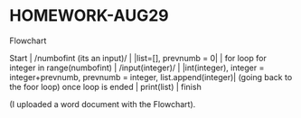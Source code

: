 # HOMEWORK-AUG29

Flowchart 

Start
|
/numbofint (its an input)/
|
|list=[], prevnumb = 0|
|
for loop 
for integer in range(numbofint)
|
/input(integer)/
|
|int(integer), integer = integer+prevnumb, prevnumb = integer, list.append(integer)|
(going back to the foor loop)
once loop is ended
|
print(list)
|
finish

(I uploaded a word document with the Flowchart).
